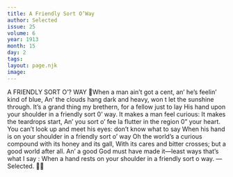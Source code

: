```yaml
---
title: A Friendly Sort O’Way
author: Selected
issue: 25
volume: 6
year: 1913
month: 15
day: 2
tags:
layout: page.njk
image:
---
```

A FRIENDLY SORT O’? WAY When a man ain’t got a cent, an’ he’s feelin’ kind of blue, An’ the clouds hang dark and heavy, won t let the sunshine through. It’s a grand thing my brethern, for a fellow just to lay His hand upon your shoulder in a friendly sort 0’ way. It makes a man feel curious: It makes the teardrops start, An’ you sort o’ fee la flutter in the region 0” your heart. You can’t look up and meet his eyes: don’t know what to say When his hand is on your shoulder in a friendly sort o’ way Oh the world’s a curious compound with its honey and its gall, With its cares and bitter crosses; but a good world after all. An’ a good God must have made it—least ways that’s what I say : When a hand rests on your shoulder in a friendly sort o way.  —Selected. 
